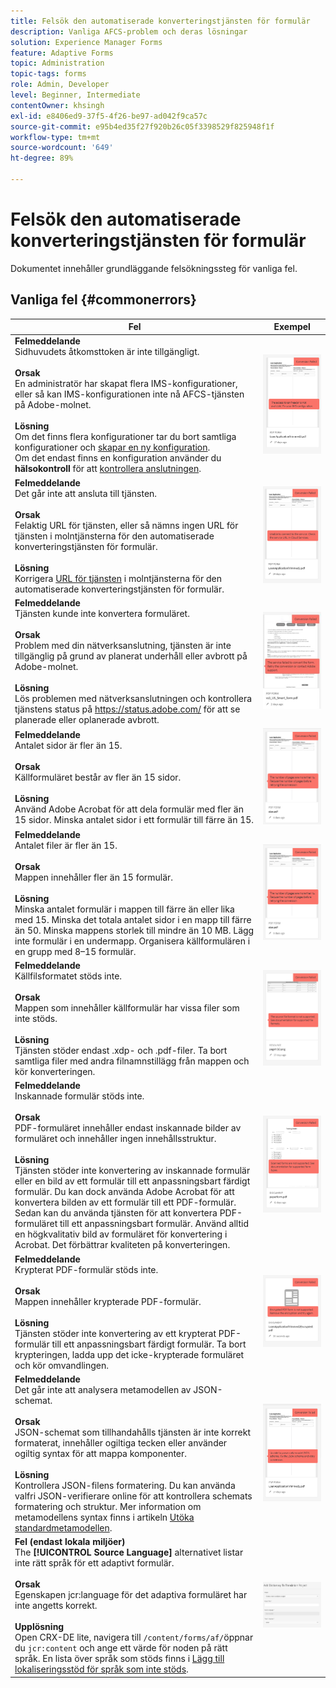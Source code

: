 ```yaml
---
title: Felsök den automatiserade konverteringstjänsten för formulär
description: Vanliga AFCS-problem och deras lösningar
solution: Experience Manager Forms
feature: Adaptive Forms
topic: Administration
topic-tags: forms
role: Admin, Developer
level: Beginner, Intermediate
contentOwner: khsingh
exl-id: e8406ed9-37f5-4f26-be97-ad042f9ca57c
source-git-commit: e95b4ed35f27f920b26c05f3398529f825948f1f
workflow-type: tm+mt
source-wordcount: '649'
ht-degree: 89%

---
```


# Felsök den automatiserade konverteringstjänsten för formulär

Dokumentet innehåller grundläggande felsökningssteg för vanliga fel.

<!--The article provides information on installation, configuration and administration issues that may arise in an Automated Forms Conversion Service production environment. -->

## Vanliga fel {#commonerrors}

| Fel | Exempel |
|--- |--- |
| **Felmeddelande** <br> Sidhuvudets åtkomsttoken är inte tillgängligt. <br><br> **Orsak** <br> En administratör har skapat flera IMS-konfigurationer, eller så kan IMS-konfigurationen inte nå AFCS-tjänsten på Adobe-molnet. <br><br>**Lösning** <br> Om det finns flera konfigurationer tar du bort samtliga konfigurationer och [skapar en ny konfiguration](configure-service.md#obtainpubliccertificates). <br> Om det endast finns en konfiguration använder du **hälsokontroll** för att [kontrollera anslutningen](configure-service.md#createintegrationoption). | ![Sidhuvudets åtkomsttoken är inte tillgängligt](assets/invalid-ims-configurations.png) |
| **Felmeddelande** <br> Det går inte att ansluta till tjänsten.  <br><br>**Orsak** <br> Felaktig URL för tjänsten, eller så nämns ingen URL för tjänsten i molntjänsterna för den automatiserade konverteringstjänsten för formulär. <br><br>**Lösning** <br> Korrigera [URL för tjänsten](configure-service.md#configure-the-cloud-service) i molntjänsterna för den automatiserade konverteringstjänsten för formulär. | ![Det går inte att ansluta till tjänsten.](assets/wrong-service-url-configured.png) |
| **Felmeddelande** <br> Tjänsten kunde inte konvertera formuläret.  <br><br>**Orsak** <br> Problem med din nätverksanslutning, tjänsten är inte tillgänglig på grund av planerat underhåll eller avbrott på Adobe-molnet. <br><br>**Lösning** <br> Lös problemen med nätverksanslutningen och kontrollera tjänstens status på https://status.adobe.com/ för att se planerade eller oplanerade avbrott. | ![Det går inte att ansluta till tjänsten.](assets/conversion-failure.png) |
| **Felmeddelande** <br> Antalet sidor är fler än 15.  <br><br>**Orsak** <br> Källformuläret består av fler än 15 sidor.  <br><br>**Lösning** <br> Använd Adobe Acrobat för att dela formulär med fler än 15 sidor. Minska antalet sidor i ett formulär till färre än 15. | ![Det går inte att ansluta till tjänsten.](assets/number-of-pages.png) |
| **Felmeddelande** <br> Antalet filer är fler än 15.  <br><br>**Orsak** <br>  Mappen innehåller fler än 15 formulär. <br><br>**Lösning** <br> Minska antalet formulär i mappen till färre än eller lika med 15. Minska det totala antalet sidor i en mapp till färre än 50. Minska mappens storlek till mindre än 10 MB. Lägg inte formulär i en undermapp. Organisera källformulären i en grupp med 8–15 formulär. | ![Det går inte att ansluta till tjänsten.](assets/number-of-pages.png) |
| **Felmeddelande** <br> Källfilsformatet stöds inte.  <br><br>**Orsak** <br> Mappen som innehåller källformulär har vissa filer som inte stöds. <br><br>**Lösning** <br> Tjänsten stöder endast .xdp- och .pdf-filer. Ta bort samtliga filer med andra filnamnstillägg från mappen och kör konverteringen. | ![Det går inte att ansluta till tjänsten.](assets/unsupported-file-formats.png) |
| **Felmeddelande** <br> Inskannade formulär stöds inte.  <br><br>**Orsak** <br> PDF-formuläret innehåller endast inskannade bilder av formuläret och innehåller ingen innehållsstruktur. <br><br>**Lösning** <br> Tjänsten stöder inte konvertering av inskannade formulär eller en bild av ett formulär till ett anpassningsbart färdigt formulär. Du kan dock använda Adobe Acrobat för att konvertera bilden av ett formulär till ett PDF-formulär. Sedan kan du använda tjänsten för att konvertera PDF-formuläret till ett anpassningsbart formulär. Använd alltid en högkvalitativ bild av formuläret för konvertering i Acrobat. Det förbättrar kvaliteten på konverteringen. | ![Det går inte att ansluta till tjänsten.](assets/scanned-forms-error.png) |
| **Felmeddelande** <br> Krypterat PDF-formulär stöds inte.  <br><br>**Orsak** <br>Mappen innehåller krypterade PDF-formulär. <br><br>**Lösning** <br> Tjänsten stöder inte konvertering av ett krypterat PDF-formulär till ett anpassningsbart färdigt formulär. Ta bort krypteringen, ladda upp det icke-krypterade formuläret och kör omvandlingen. | ![Det går inte att ansluta till tjänsten.](assets/secured-pdf-form.png) |
| **Felmeddelande** <br> Det går inte att analysera metamodellen av JSON-schemat.  <br><br>**Orsak** <br> JSON-schemat som tillhandahålls tjänsten är inte korrekt formaterat, innehåller ogiltiga tecken eller använder ogiltig syntax för att mappa komponenter.  <br><br>**Lösning** <br> Kontrollera JSON-filens formatering. Du kan använda valfri JSON-verifierare online för att kontrollera schemats formatering och struktur. Mer information om metamodellens syntax finns i artikeln [Utöka standardmetamodellen](extending-the-default-meta-model.md). | ![Det går inte att ansluta till tjänsten.](assets/invalid-meta-model-schema.png) |
| **Fel (endast lokala miljöer)** <br> The **[!UICONTROL Source Language]** alternativet listar inte rätt språk för ett adaptivt formulär. <br><br>**Orsak** <br> Egenskapen jcr:language för det adaptiva formuläret har inte angetts korrekt.  <br><br>**Upplösning** <br> Open CRX-DE lite, navigera till `/content/forms/af/`öppnar du `jcr:content` och ange ett värde för noden på rätt språk. En lista över språk som stöds finns i [Lägg till lokaliseringsstöd för språk som inte stöds](https://experienceleague.adobe.com/docs/experience-manager-65/forms/manage-administer-aem-forms/supporting-new-language-localization.html#add-localization-support-for-non-supported-locales). | ![Det går inte att ansluta till tjänsten.](assets/aem-forms-translation-project-language-unavailable.png) |

<!--

<table>
<thead>
<tr>
<th>Error</th>
<th>Example</th>
</tr>
</thead>
<tbody>
<tr>
<td><strong>Error Message</strong> <p> The access token header is not available. </p><br><strong>Reason</strong> <br> An administrator has created multiple IMS configurations or IMS configuration is not able to reach AFCS service on Adobe Cloud. <br><br><strong>Resolution</strong> <br> If there are multiple configurations, delete all the configurations and <a href="configure-service.md#obtainpubliccertificates">create a new configuration</a>. <br> If there is a single configuration, use <strong> Health Check </strong> to <a href="configure-service.md#createintegrationoption">check connectivity</a>.</td>
<td><img alt="The access token header is not available" src="assets/invalid-ims-configuration.png" /></td>
</tr>
<tr>
<td><strong>Error Message</strong> <br> Unable to connect to the service.  <br><br><strong>Reason</strong> <br> Incorrect service URL or no service URL is mentioned in Automated Forms Conversion Service cloud services. <br><br><strong>Resolution</strong> <br> Correct <a href="configure-service.md#configure-the-cloud-service">Service URL</a> in Automated Forms Conversion Service Cloud services.</td>
<td><img alt="Unable to connect to the service." src="assets/wrong-endpoint-configured.png" /></td>
</tr>
<tr>
<td><strong>Error Message</strong> <br> The service failed to convert the form.  <br><br><strong>Reason</strong> <br> Network connectivity issues at your end, the service is down due to scheduled maintenance, or outage on Adobe Cloud. <br><br><strong>Resolution</strong> <br> Resolve network connectivity issues at your end and check the status of the service on <a href="https://status.adobe.com/">https://status.adobe.com/</a> for a planned or unplanned outage.</td>
<td><img alt="The service failed to convert the form." src="assets/service-failure.png" /></td>
</tr>
<tr>
<td><strong>Error Message</strong> <br> The number of pages is more than 15.  <br><br><strong>Reason</strong> <br> The source form is more than 15 pages long.  <br><br><strong>Resolution</strong> <br> Use Adobe Acrobat to split forms with more than 15 pages. Bring the number of pages in a form to less than 15.</td>
<td><img alt="The number of pages is more than 15." src="assets/number-of-pages.png" /></td>
</tr>
<tr>
<td><strong>Error Message</strong> <br> The number of files is more than 15.  <br><br><strong>Reason</strong> <br>  The folder contains more than 15 forms. <br><br><strong>Resolution</strong> <br> Bring the number of forms in a folder to less than or equal to 15. Bring the total number of pages in a folder less than 50. Bring the size of the folder to less than 10 MB. Do not keep forms in a sub-folder. Organize source forms into a batch of 8-15 forms.</td>
<td><img alt="The number of files is more than 15." src="assets/number-of-pages.png" /></td>
</tr>
<tr>
<td><strong>Error Message</strong> <br> The source file format is not supported.  <br><br><strong>Reason</strong> <br> The folder containing source forms have some unsupported files. <br><br><strong>Resolution</strong> <br> The service supports only .xdp and .pdf files. Remove files with any other extension from the folder and run the conversion.</td>
<td><img alt="The source file format is not supported." src="assets/unsupported-file-formats.png" /></td>
</tr>
<tr>
<td><strong>Error Message</strong> <br> Scanned forms are not supported.  <br><br><strong>Reason</strong> <br> The PDF form contains only scanned images of the form and contains no content structure. <br><br><strong>Resolution</strong> <br> The service does not support converting scanned forms or an image of a form to an adaptive out-of-the-box. However, you use Adobe Acrobat to convert the image of a form to a PDF Form. Then, use the service to convert the PDF Form to an adaptive form. Always use a high-quality image of the form for conversion in Acrobat. It improves the quality of the conversion.</td>
<td><img alt="Scanned forms are not supported." src="assets/scanned-forms-error.png" /></td>
</tr>
<tr>
<td><strong>Error Message</strong> <br> Encrypted PDF form is not supported.  <br><br><strong>Reason</strong> <br> The folder contains encrypted PDF forms. <br><br><strong>Resolution</strong> <br> The service does not support converting an encrypted PDF form to an adaptive form. Remove the encryption, upload the non-encrypted form, and run the conversion.</td>
<td><img alt="Encrypted PDF form is not supported." src="assets/secured-pdf-form.png" /></td>
</tr>
<tr>
<td><strong>Error Message</strong> <br> Unable to parse meta-model JSON schema.  <br><br><strong>Reason</strong> <br> The JSON schema supplied to the service is not properly formatted, contains invalid characters, or uses invalid syntax to map components.  <br><br><strong>Resolution</strong> <br> Check the formatting of the JSON file. You can use any online JSON validator to check the formatting and structure of the schema. See, <a href="extending-the-default-meta-model.md">Extend the default meta-model</a> article for information on meta-model syntax.</td>
<td><img alt="Unable to parse meta-model JSON schema" src="assets/invalid-meta-model-schema.png" /></td>
</tr>
</tbody>
</table>
-->
